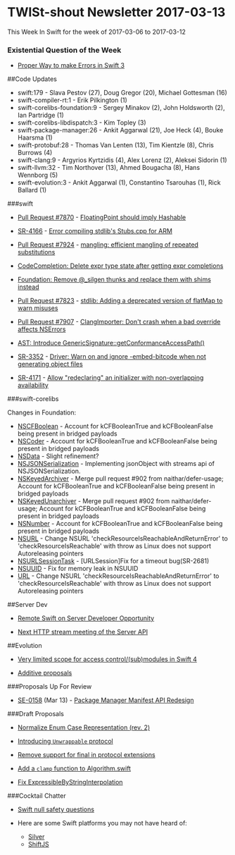 # TWISt-shout Newsletter 2017-03-13
This Week In Swift for the week of 2017-03-06 to 2017-03-12

### Existential Question of the Week

* [Proper Way to make Errors in Swift 3](https://lists.swift.org/pipermail/swift-users/Week-of-Mon-20160926/003470.html)

##Code Updates

* swift:179 - Slava Pestov (27), Doug Gregor (20), Michael Gottesman (16)
* swift-compiler-rt:1 - Erik Pilkington (1)
* swift-corelibs-foundation:9 - Sergey Minakov (2), John Holdsworth (2), Ian Partridge (1)
* swift-corelibs-libdispatch:3 - Kim Topley (3)
* swift-package-manager:26 - Ankit Aggarwal (21), Joe Heck (4), Bouke Haarsma (1)
* swift-protobuf:28 - Thomas Van Lenten (13), Tim Kientzle (8), Chris Burrows (4)
* swift-clang:9 - Argyrios Kyrtzidis (4), Alex Lorenz (2), Aleksei Sidorin (1)
* swift-llvm:32 - Tim Northover (13), Ahmed Bougacha (8), Hans Wennborg (5)
* swift-evolution:3 - Ankit Aggarwal (1), Constantino Tsarouhas (1), Rick Ballard (1)

###swift
  
* [Pull Request #7870](https://github.com/apple/swift/pull/7870) - [FloatingPoint should imply Hashable](http://github.com/apple/swift/commit/7af65d9e09e9fd5fee9226d5b37a362b0f2849c6)

* [SR-4166](https://bugs.swift.org/browse/SR-4166) - [Error compiling stdlib's Stubs.cpp for ARM](http://github.com/apple/swift/commit/85f3fd1ebf5cda8a5f551cec941b53f1dee46187)

* [Pull Request #7924](https://github.com/apple/swift/pull/7924) - [mangling: efficient mangling of repeated substitutions](http://github.com/apple/swift/commit/a04a29af4fa472840c18403133d00eae1c805e02)

* [CodeCompletion: Delete expr type state after getting expr completions](http://github.com/apple/swift/commit/7dba418fe7ef3662d0d98ed543e2b02cf95ebed8)

* [Foundation: Remove @_silgen thunks and replace them with shims instead](http://github.com/apple/swift/commit/dc783c064c4a027c14c7805a068ec817e074592b)

* [Pull Request #7823](https://github.com/apple/swift/pull/7823) - [stdlib: Adding a deprecated version of flatMap to warn misuses](http://github.com/apple/swift/commit/98e6cafdc8ebb75e4454f7e53cce2107957b9395)

* [Pull Request #7907](https://github.com/apple/swift/pull/7907) - [ClangImporter: Don't crash when a bad override affects NSErrors](http://github.com/apple/swift/commit/c4b66e591c4ac55da9783ada05ec5f4cbc37adf6)

* [AST: Introduce GenericSignature::getConformanceAccessPath()](http://github.com/apple/swift/commit/202bc7eeea239171a27594c13aba3c8659113974)

* [SR-3352](https://bugs.swift.org/browse/SR-3352) - [Driver: Warn on and ignore -embed-bitcode when not generating object files](http://github.com/apple/swift/commit/69ae6cd5887ce96c21abcac23cd7a0f1bf28ac4d)

* [SR-4171](https://bugs.swift.org/browse/SR-4171) - [Allow "redeclaring" an initializer with non-overlapping availability](http://github.com/apple/swift/commit/d5a18da8de7dbddb19b2fd742a110ec700743384)
  
###swift-corelibs

Changes in Foundation:

* [NSCFBoolean](https://github.com/apple/swift-corelibs-foundation/commits/master/Foundation/NSCFBoolean.swift) - Account for kCFBooleanTrue and kCFBooleanFalse being present in bridged payloads
* [NSCoder](https://github.com/apple/swift-corelibs-foundation/commits/master/Foundation/NSCoder.swift) - Account for kCFBooleanTrue and kCFBooleanFalse being present in bridged payloads
* [NSData](https://github.com/apple/swift-corelibs-foundation/commits/master/Foundation/NSData.swift) - Slight refinement?
* [NSJSONSerialization](https://github.com/apple/swift-corelibs-foundation/commits/master/Foundation/NSJSONSerialization.swift) - Implementing jsonObject with streams api of NSJSONSerialization.
* [NSKeyedArchiver](https://github.com/apple/swift-corelibs-foundation/commits/master/Foundation/NSKeyedArchiver.swift) - Merge pull request #902 from naithar/defer-usage; Account for kCFBooleanTrue and kCFBooleanFalse being present in bridged payloads
* [NSKeyedUnarchiver](https://github.com/apple/swift-corelibs-foundation/commits/master/Foundation/NSKeyedUnarchiver.swift) - Merge pull request #902 from naithar/defer-usage; Account for kCFBooleanTrue and kCFBooleanFalse being present in bridged payloads
* [NSNumber](https://github.com/apple/swift-corelibs-foundation/commits/master/Foundation/NSNumber.swift) - Account for kCFBooleanTrue and kCFBooleanFalse being present in bridged payloads
* [NSURL](https://github.com/apple/swift-corelibs-foundation/commits/master/Foundation/NSURL.swift) - Change NSURL 'checkResourceIsReachableAndReturnError' to 'checkResourceIsReachable' with throw as Linux does not support Autoreleasing pointers
* [NSURLSessionTask](https://github.com/apple/swift-corelibs-foundation/commits/master/Foundation/NSURLSession/NSURLSessionTask.swift) - [URLSession]Fix for a timeout bug(SR-2681)
* [NSUUID](https://github.com/apple/swift-corelibs-foundation/commits/master/Foundation/NSUUID.swift) - Fix for memory leak in NSUUID
* [URL](https://github.com/apple/swift-corelibs-foundation/commits/master/Foundation/URL.swift) - Change NSURL 'checkResourceIsReachableAndReturnError' to 'checkResourceIsReachable' with throw as Linux does not support Autoreleasing pointers

##Server Dev

* [Remote Swift on Server Developer Opportunity](https://lists.swift.org/pipermail/swift-server-dev/Week-of-Mon-20170306/000288.html)

* [Next HTTP stream meeting of the Server API](https://lists.swift.org/pipermail/swift-server-dev/Week-of-Mon-20170306/000289.html)

##Evolution

* [Very limited scope for access control/(sub)modules in Swift 4](https://lists.swift.org/pipermail/swift-evolution/Week-of-Mon-20170306/033538.html)

* [Additive proposals](https://lists.swift.org/pipermail/swift-evolution/Week-of-Mon-20170306/033699.html)

###Proposals Up For Review

* [SE-0158](https://github.com/apple/swift-evolution/blob/master/proposals/0158-package-manager-manifest-api-redesign.md) (Mar 13) - [Package Manager Manifest API Redesign](https://lists.swift.org/pipermail/swift-evolution-announce/2017-March/000329.html)
  
###Draft Proposals

* [Normalize Enum Case Representation (rev. 2)](https://lists.swift.org/pipermail/swift-evolution/Week-of-Mon-20170306/033626.html)

* [Introducing `Unwrappable` protocol](https://lists.swift.org/pipermail/swift-evolution/Week-of-Mon-20170306/033588.html)

* [Remove support for final in protocol extensions](https://lists.swift.org/pipermail/swift-evolution/Week-of-Mon-20170306/033604.html)

* [Add a `clamp` function to Algorithm.swift](https://lists.swift.org/pipermail/swift-evolution/Week-of-Mon-20170306/033674.html)

* [Fix ExpressibleByStringInterpolation](https://lists.swift.org/pipermail/swift-evolution/Week-of-Mon-20170306/033676.html)

###Cocktail Chatter

* [Swift null safety questions](https://lists.swift.org/pipermail/swift-evolution/Week-of-Mon-20170306/033578.html)

* Here are some Swift platforms you may not have heard of:
    * [Silver](http://www.elementscompiler.com/elements/silver/)
	* [ShiftJS](http://www.shiftjs.com/#/home)
